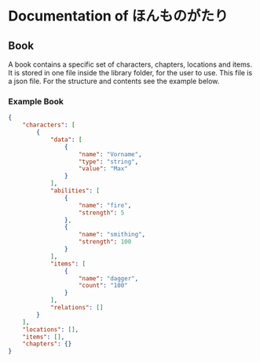 # Documentation of ほんものがたり

## Book

A book contains a specific set of characters, chapters, locations and items. It is stored in one file inside the library
folder, for the user to use. This file is a json file. For the structure and contents see the example below.

### Example Book
```json
{
	"characters": [
		{
			"data": [
				{
					"name": "Vorname",
					"type": "string",
					"value": "Max"
				}
			],
			"abilities": [
				{
					"name": "fire",
					"strength": 5
				},
				{
					"name": "smithing",
					"strength": 100
				}
			],
			"items": [
				{
					"name": "dagger",
					"count": "100"
				}
			],
			"relations": []
		}
	],
	"locations": [],
	"items": [],
	"chapters": {}
}
```
